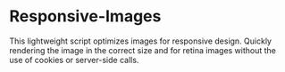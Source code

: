 Responsive-Images
=================

This lightweight script optimizes images for responsive design. Quickly rendering the image in the correct size and for retina images without the use of cookies or server-side calls.
